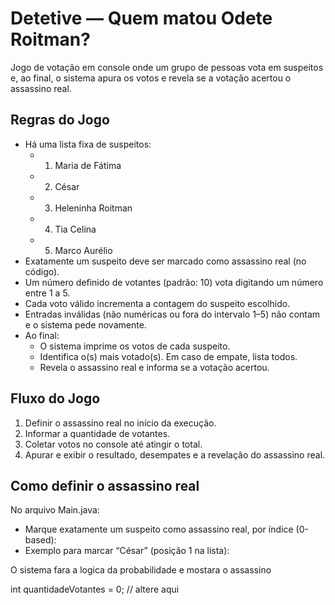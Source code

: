 # Detetive — Quem matou Odete Roitman?

Jogo de votação em console onde um grupo de pessoas vota em suspeitos e, ao final, o sistema apura os votos e revela se a votação acertou o assassino real.

## Regras do Jogo
- Há uma lista fixa de suspeitos:
  - 1. Maria de Fátima
  - 2. César
  - 3. Heleninha Roitman
  - 4. Tia Celina
  - 5. Marco Aurélio
- Exatamente um suspeito deve ser marcado como assassino real (no código).
- Um número definido de votantes (padrão: 10) vota digitando um número entre 1 a 5.
- Cada voto válido incrementa a contagem do suspeito escolhido.
- Entradas inválidas (não numéricas ou fora do intervalo 1–5) não contam e o sistema pede novamente.
- Ao final:
  - O sistema imprime os votos de cada suspeito.
  - Identifica o(s) mais votado(s). Em caso de empate, lista todos.
  - Revela o assassino real e informa se a votação acertou.

## Fluxo do Jogo
1. Definir o assassino real no início da execução.
2. Informar a quantidade de votantes.
3. Coletar votos no console até atingir o total.
4. Apurar e exibir o resultado, desempates e a revelação do assassino real.

## Como definir o assassino real
No arquivo Main.java:
- Marque exatamente um suspeito como assassino real, por índice (0-based):
- Exemplo para marcar “César” (posição 1 na lista):

O sistema fara a logica da probabilidade e mostara o assassino 

int quantidadeVotantes = 0; // altere aqui